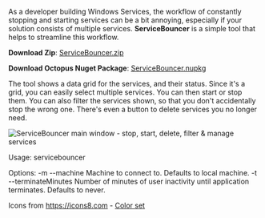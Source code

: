 As a developer building Windows Services, the workflow of constantly stopping and starting services can be a bit annoying, especially if your solution consists of multiple services. **ServiceBouncer** is a simple tool that helps to streamline this workflow. 

**Download Zip**: [ServiceBouncer.zip](https://github.com/PaulStovell/ServiceBouncer/releases)

**Download Octopus Nuget Package**: [ServiceBouncer.nupkg](https://github.com/PaulStovell/ServiceBouncer/releases)

The tool shows a data grid for the services, and their status. Since it's a grid, you can easily select multiple services. You can then start or stop them. You can also filter the services shown, so that you don't accidentally stop the wrong one. There's even a button to delete services you no longer need. 


![ServiceBouncer main window - stop, start, delete, filter & manage services](https://raw.githubusercontent.com/PaulStovell/ServiceBouncer/master/.images/MainWindow.png)

Usage:
  servicebouncer

Options:
  -m --machine  	        Machine to connect to. Defaults to local machine.
  -t --terminateMinutes	    Number of minutes of user inactivity until application terminates. Defaults to never.

Icons from https://icons8.com - [Color set](https://icons8.com/icon/new-icons/color)